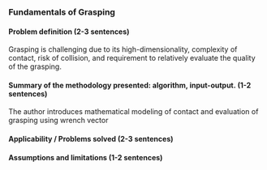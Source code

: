 ### Fundamentals of Grasping
#### Problem definition (2-3 sentences)
Grasping is challenging due to its high-dimensionality, complexity of contact, risk of collision, and requirement to relatively evaluate the quality of the grasping. 

#### Summary of the methodology presented: algorithm, input-output. (1-2 sentences)
The author introduces mathematical modeling of contact and evaluation of grasping using wrench vector
#### Applicability / Problems solved (2-3 sentences)

#### Assumptions and limitations (1-2 sentences)